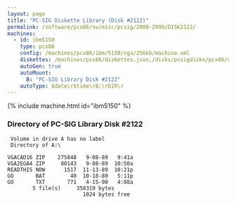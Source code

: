 ```yaml
---
layout: page
title: "PC-SIG Diskette Library (Disk #2122)"
permalink: /software/pcx86/sw/misc/pcsig/2000-2999/DISK2122/
machines:
  - id: ibm5150
    type: pcx86
    config: /machines/pcx86/ibm/5150/cga/256kb/machine.xml
    diskettes: /machines/pcx86/diskettes.json,/disks/pcsigdisks/pcx86/diskettes.json
    autoGen: true
    autoMount:
      B: "PC-SIG Library Disk #2122"
    autoType: $date\r$time\rB:\rDIR\r
---
```


{% include machine.html id="ibm5150" %}

### Directory of PC-SIG Library Disk #2122

     Volume in drive A has no label
     Directory of A:\

    VGACAD16 ZIP    275848   9-08-89   9:41a
    VGA2EGA4 ZIP     80143   9-08-89  10:50a
    READTHIS NOW      1517  11-13-89  10:21p
    GO       BAT        40  10-18-89   5:11p
    GO       TXT       771   4-15-90   4:08a
            5 file(s)     358319 bytes
                            1024 bytes free
